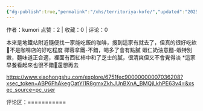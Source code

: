 ```yaml
---
{"dg-publish":true,"permalink":"/xhs/territoriya-kofe/","updated":"2025-03-17T22:49:24.142+08:00"}
---
```


作者：kumori
点赞：2   |   收藏：0   |   评论：0

本來是地鐵站附近隨便找一家能吃飯的咖啡，搜到這家有就去了，但真的很好吃欸🥺不是咖啡店的好吃程度
椰蓉拿鐵-不錯，喝多了會有點膩
蝦仁奶油意麵-蝦特別嫩，麵味道正合適，裡面有西紅柿中和了芝士的膩，很清爽但又不會覺得淡
*這家早餐看起來也很不錯🥺還想再去

https://www.xiaohongshu.com/explore/6751fec90000000007036208?xsec_token=ABP6FhAkegOatYI1R8gmxZkhJUnBXnA_BMQjLkhPE63v4=&xsec_source=pc_user

评论区：===========

